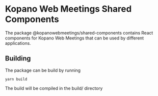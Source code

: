 # Kopano Web Meetings Shared Components

The package @kopanowebmeetings/shared-components contains React components for Kopano Web Meetings that can be
used by different applications.

## Building
The package can be build by running
```
yarn build
```
The build will be compiled in the build/ directory
